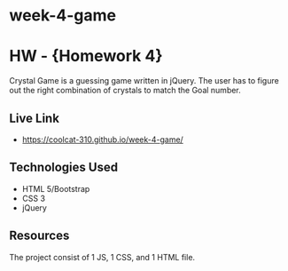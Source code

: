 # week-4-game

# HW - {Homework 4}

Crystal Game is a guessing game written in jQuery. The user has to figure out the right combination of crystals to
match the Goal number.

## Live Link
- https://coolcat-310.github.io/week-4-game/

## Technologies Used
- HTML 5/Bootstrap
- CSS 3
- jQuery


## Resources
The project consist of 1 JS, 1 CSS, and 1 HTML file.

